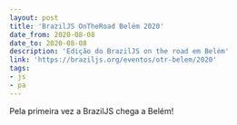 ```yaml
---
layout: post
title: 'BrazilJS OnTheRoad Belém 2020'
date_from: 2020-08-08
date_to: 2020-08-08
description: 'Edição do BrazilJS on the road em Belém'
link: 'https://braziljs.org/eventos/otr-belem/2020'
tags:
- js
- pa
---
```


Pela primeira vez a BrazilJS chega a Belém!

